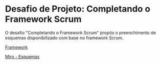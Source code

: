 # Desafio de Projeto: Completando o Framework Scrum

O desafio "Completando o Framework Scrum" propôs o preenchimento de esquemas disponibilizado com base no framework Scrum.

[Framework](https://github.com/mauacruz/dio/blob/2511bcf855704521d9731255b3d15371b3ffbb69/Forma%C3%A7%C3%A3o%20Scrum/desafio_de_projeto_scrum_framework.jpg)

[Miro - Esquemas](https://miro.com/welcomeonboard/YWZCU3lXNm10djRpMHhoSnlUM1gxV3ltWVI1alFMejhIY0NTYVJGVXcyTWdUUG5rbEFrRTFFNTZKU2haTzhlU3wzNDU4NzY0NTg3Mjg5NjYyMjAzfDI=?share_link_id=53093697390)

